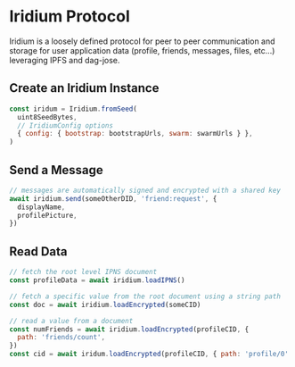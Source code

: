 # Iridium Protocol

Iridium is a loosely defined protocol for peer to peer communication and storage for user application data (profile, friends, messages, files, etc...) leveraging IPFS and dag-jose.

## Create an Iridium Instance

```js
const iridum = Iridium.fromSeed(
  uint8SeedBytes,
  // IridiumConfig options
  { config: { bootstrap: bootstrapUrls, swarm: swarmUrls } },
)
```

## Send a Message

```js
// messages are automatically signed and encrypted with a shared key
await iridium.send(someOtherDID, 'friend:request', {
  displayName,
  profilePicture,
})
```

## Read Data

```js
// fetch the root level IPNS document
const profileData = await iridium.loadIPNS()

// fetch a specific value from the root document using a string path
const doc = await iridium.loadEncrypted(someCID)

// read a value from a document
const numFriends = await iridium.loadEncrypted(profileCID, {
  path: 'friends/count',
})
const cid = await iridum.loadEncrypted(profileCID, { path: 'profile/0' })
```
